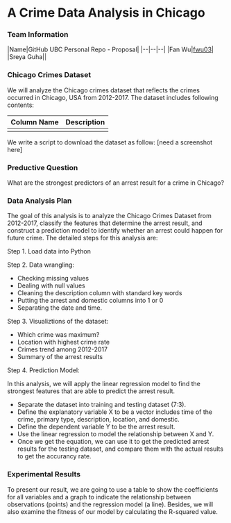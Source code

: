 # A Crime Data Analysis in Chicago

### Team Information

|Name|GitHub UBC Personal Repo - Proposal|
|--|--|--|
|Fan Wu|[fwu03](https://github.ubc.ca/MDS-2018-19/DSCI_522_proposal_fwu03)|
|Sreya Guha||

### Chicago Crimes Dataset
We will analyze the Chicago crimes dataset that reflects the crimes occurred in Chicago, USA from 2012-2017. The dataset includes following contents:

|Column Name|Description|
|--|--|
|||

We write a script to download the dataset as follow:
[need a screenshot here]

### Preductive Question

What are the strongest predictors of an arrest result for a crime in Chicago?  

### Data Analysis Plan

The goal of this analysis is to analyze the Chicago Crimes Dataset from 2012-2017, classify the features that determine the arrest result, and construct a prediction model to identify whether an arrest could happen for future crime. The detailed steps for this analysis are:

Step 1. Load data into Python

Step 2. Data wrangling:

- Checking missing values
- Dealing with null values
- Cleaning the description column with standard key words
- Putting the arrest and domestic columns into 1 or 0
- Separating the date and time.

Step 3. Visualiztions of the dataset:

- Which crime was maximum? 
- Location with highest crime rate
- Crimes trend among 2012-2017
- Summary of the arrest results

Step 4. Prediction Model: 

In this analysis, we will apply the linear regression model to find the strongest features that are able to predict the arrest result.

- Separate the dataset into training and testing dataset (7:3).
- Define the explanatory variable X to be a vector includes time of the crime, primary type, description, location, and domestic.
- Define the dependent variable Y to be the arrest result. 
- Use the linear regression to model the relationship between X and Y. 
- Once we get the equation, we can use it to get the predicted arrest results for the testing dataset, and compare them with the actual results to get the accurancy rate.


### Experimental Results

To present our result, we are going to use a table to show the coefficients for all variables and a graph to indicate the relationship between observations (points) and the regression model (a line). Besides, we will also examine the fitness of our model by calculating the R-squared value. 

